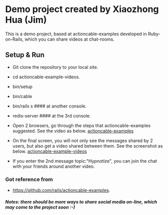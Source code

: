 # Demo project created by Xiaozhong Hua (Jim)
This is a demo project, based at actioncable-examples developed in Ruby-on-Rails, which you can share videos at chat-rooms.

## Setup & Run

- Git clone the repository to your local site.

* cd actioncable-example-videos.
* bin/setup
* bin/cable
* bin/rails s #### at another console.
* redis-server  #### at the 3rd console.
* Open 2 browsers, go through the steps that actioncable-examples suggested. See the video as below.
[actioncable-examples](example.gif)

* On the final screen, you will not only see the messages shared by 2 users, but also get a video shared  between them. See the screenshot as below.
[actioncable-example-videos](screenshot-2017-05-13.png)
* If you enter the 2nd message topic:"Hypnotize", you can join the chat with your friends around another video.

### Got reference from
- https://github.com/rails/actioncable-examples.

##### Notes: there should be more ways to share social media on-line, which may come to the project soon :-)
